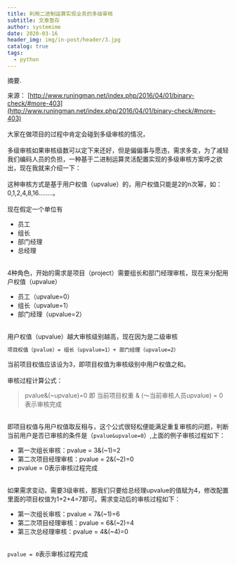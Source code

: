 ```yaml
---
title: 利用二进制运算实现业务的多级审核
subtitle: 文章暂存
author: systemime
date: 2020-03-16
header_img: img/in-post/header/3.jpg
catalog: true
tags:
  - python
---
```

摘要.

<!-- more -->
来源： [http://www.runingman.net/index.php/2016/04/01/binary-check/#more-403](http://www.runingman.net/index.php/2016/04/01/binary-check/#more-403)<br />
<br />大家在做项目的过程中肯定会碰到多级审核的情况，<br />
<br />多级审核如果审核级数可以定下来还好，但是偏偏事与愿违，需求多变，为了减轻我们编码人员的负担，一种基于二进制运算灵活配置实现的多级审核方案呼之欲出，现在我就来介绍一下：<br />
<br />这种审核方式是基于用户权值（upvalue）的，用户权值只能是2的n次幂，如：0,1,2,4,8,16……..。<br />
<br />现在假定一个单位有

- 员工
- 组长
- 部门经理
- 总经理


<br />4种角色，开始的需求是项目（project）需要组长和部门经理审核，现在来分配用户权值（upvalue）<br />

- 员工（upvalue=0）
- 组长（upvalue=1）
- 部门经理（upvalue=2）


<br />用户权值（upvalue）越大审核级别越高，现在因为是二级审核
```bash
项目权值（pvalue）= 组长（upvalue=1）+ 部门经理（upvalue=2）
```
当前项目权值应该设为3，即项目权值为审核级别中用户权值之和。<br />
<br />审核过程计算公式：
> pvalue&(~upvalue)=0
> 即
> 当前项目权重 & (～当前审核人员upvalue) = 0 表示审核完成


<br />即项目权值与用户权值取反相与，这个公式很轻松便能满足重复审核的问题，判断当前用户是否已审核的条件是（`pvalue&upvalue=0`）,上面的例子审核过程如下：

- 第一次组长审核：pvalue = 3&(~1)=2
- 第二次项目经理审核：pvalue = 2&(~2)=0
- pvalue = 0表示审核过程完成


<br />如果需求变动，需要3级审核，那我们只要给总经理upvalue的值赋为4，修改配置里面的项目权值为1+2+4=7即可。需求变动后的审核过程如下：

- 第一次组长审核：pvalue = 7&(~1)=6
- 第二次项目经理审核：pvalue = 6&(~2)=4
- 第三次总经理审核：pvalue = 4&(~4)=0


<br />`pvalue = 0`表示审核过程完成

